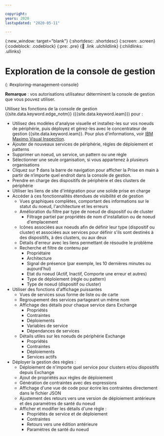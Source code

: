 ```yaml
---

copyright:
years: 2020
lastupdated: "2020-05-11"

---
```


{:new_window: target="blank"}
{:shortdesc: .shortdesc}
{:screen: .screen}
{:codeblock: .codeblock}
{:pre: .pre}
{:child: .link .ulchildlink}
{:childlinks: .ullinks}

# Exploration de la console de gestion
{: #exploring-management-console}

**Remarque** : vos autorisations utilisateur déterminent la console de gestion que vous pouvez utiliser.

Utilisez les fonctions de la console de gestion {{site.data.keyword.edge_notm}} ({{site.data.keyword.ieam}}) pour :

* Utilisez des modèles d'analyse visuelle et installez-les sur vos noeuds de périphérie, puis déployez et gérez-les avec le concentrateur de gestion {{site.data.keyword.ieam}}. Pour plus d'informations, voir [IBM Maximo Visual Inspection](https://www.ibm.com/support/knowledgecenter/SSRU69_1.3.0/navigation/welcome.html).
* Ajouter de nouveaux services de périphérie, règles de déploiement et patterns
* Supprimer un noeud, un service, un pattern ou une règle
* Sélectionner une seule organisation, si vous appartenez à plusieurs organisations
* Cliquez sur **?** dans la barre de navigation pour afficher la Prise en main à partir de n’importe quel endroit dans la console de gestion.
* Prendre en charge des dispositifs de périphérie et des clusters de périphérie
* Utiliser les liens de site d'intégration pour une solide prise en charge
* Accéder à ces fonctionnalités étendues de visibilité et de gestion
  * Vues graphiques complètes, comportant des informations sur le statut du noeud, l'architecture et les erreurs
  * Amélioration du filtre par type de noeud de dispositif ou de cluster
    * Filtrage partiel par propriétés de nom d'installation ou de noeud d'emplacement
  * Icônes associées aux noeuds afin de définir leur type (dispositif ou cluster) et associées aux services pour définir s'ils sont destinés à des dispositifs, à des clusters, ou aux deux
  * Détails d'erreur avec les liens permettant de résoudre le problème
  * Recherche et filtre de contenu par
    * Propriétaire
    * Architecture 
    * Signal de présence (par exemple, les 10 dernières minutes ou aujourd'hui)
    * Etat du noeud (Actif, Inactif, Comporte une erreur et autres)
    * Type de déploiement (règle ou pattern)
    * Type de noeud (dispositif ou cluster)
* Utiliser des fonctions d'affichage puissantes
  * Vues de services sous forme de liste ou de carte
  * Regroupement des services partageant un même nom
  * Affichage des détails pour chaque service dans Exchange
    * Propriétés
    * Contraintes
    * Déploiements
    * Variables de service
    * Dépendances de services
  * Détails utiles sur les noeuds de périphérie Exchange
    * Propriétés
    * Contraintes 
    * Déploiements
    * Services actifs  
* Déployer la gestion des règles :
  * Déploiement de n'importe quel service pour clusters et/ou dispositifs depuis Exchange
  * Ajout de propriétés aux règles de déploiement
  * Génération de contraintes avec des expressions 
  * Affichage d'une vue de code pour écrire les contraintes directement dans le fichier JSON
  * Ajustement des retours vers une version de déploiement antérieure et des paramètres de santé du noeud
  * Afficher et modifier les détails d'une règle :
    * Propriétés de service et de déploiement
    * Contraintes
    * Retours vers une édition antérieure
    * Paramètres de santé du noeud
